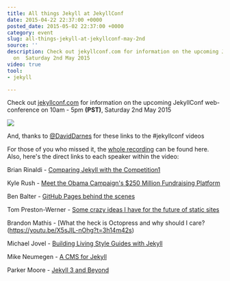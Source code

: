 ```yaml
---
title: All things Jekyll at JekyllConf
date: 2015-04-22 22:37:00 +0000
posted_date: 2015-05-02 22:37:00 +0000
category: event
slug: all-things-jekyll-at-jekyllconf-may-2nd
source: ''
description: Check out jekyllconf.com for information on the upcoming JekyllConf web-conference
  on  Saturday 2nd May 2015
video: true
tool:
- jekyll

---
```

Check out [jekyllconf.com](http://jekyllconf.com/) for information on the upcoming JekyllConf web-conference on 10am - 5pm **(PST)**, Saturday 2nd May 2015

![](http://www.thenewdynamic.org/static/uploads/1430606212463_jekyllconf.jpg)

And, thanks to [@DavidDarnes](https://github.com/DavidDarnes) for these links to the #jekyllconf videos

For those of you who missed it, the [whole recording](https://www.youtube.com/watch?v=X5sJIL-nOhg) can be found here. Also, here's the direct links to each speaker within the video:

Brian Rinaldi - [Comparing Jekyll with the Competition1](https://youtu.be/X5sJIL-nOhg?t=11m42s)

Kyle Rush - [Meet the Obama Campaign's $250 Million Fundraising Platform](https://youtu.be/X5sJIL-nOhg?t=54m42s)

Ben Balter - [GitHub Pages behind the scenes](https://youtu.be/X5sJIL-nOhg?t=1h40m56s)

Tom Preston-Werner - [Some crazy ideas I have for the future of static sites](https://youtu.be/X5sJIL-nOhg?t=2h25m13s)

Brandon Mathis - [What the heck is Octopress and why should I care?(https://youtu.be/X5sJIL-nOhg?t=3h14m42s)

Michael Jovel - [Building Living Style Guides with Jekyll](https://youtu.be/X5sJIL-nOhg?t=3h58m39s)

Mike Neumegen - [A CMS for Jekyll](https://youtu.be/X5sJIL-nOhg?t=4h40m32s)

Parker Moore - [Jekyll 3 and Beyond](https://youtu.be/X5sJIL-nOhg?t=5h25m50s)


